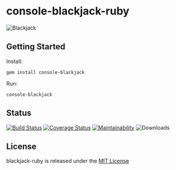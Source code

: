 # console-blackjack-ruby

![Blackjack](https://raw.githubusercontent.com/gdonald/console-blackjack-ruby/master/bj.png)

## Getting Started

Install:

    gem install console-blackjack

Run:

    console-blackjack

## Status

[![Build Status](https://travis-ci.org/gdonald/console-blackjack-ruby.svg?branch=master)](https://travis-ci.org/gdonald/console-blackjack-ruby)
[![Coverage Status](https://coveralls.io/repos/github/gdonald/console-blackjack-ruby/badge.svg?branch=master)](https://coveralls.io/github/gdonald/console-blackjack-ruby?branch=master)
[![Maintainability](https://api.codeclimate.com/v1/badges/ce4171c76179d7882a0b/maintainability)](https://codeclimate.com/github/gdonald/console-blackjack-ruby/maintainability)
![Downloads](https://ruby-gem-downloads-badge.herokuapp.com/console-blackjack?color=black)

## License

blackjack-ruby is released under the [MIT License](http://www.opensource.org/licenses/MIT)
